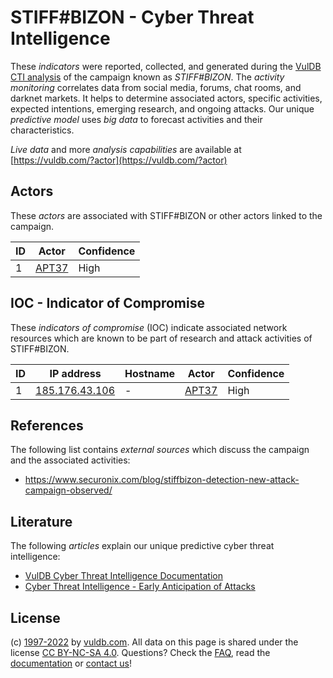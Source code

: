 # STIFF#BIZON - Cyber Threat Intelligence

These _indicators_ were reported, collected, and generated during the [VulDB CTI analysis](https://vuldb.com/?kb.cti) of the campaign known as _STIFF#BIZON_. The _activity monitoring_ correlates data from social media, forums, chat rooms, and darknet markets. It helps to determine associated actors, specific activities, expected intentions, emerging research, and ongoing attacks. Our unique _predictive model_ uses _big data_ to forecast activities and their characteristics.

_Live data_ and more _analysis capabilities_ are available at [https://vuldb.com/?actor](https://vuldb.com/?actor)

## Actors

These _actors_ are associated with STIFF#BIZON or other actors linked to the campaign.

ID | Actor | Confidence
-- | ----- | ----------
1 | [APT37](https://vuldb.com/?actor.apt37) | High

## IOC - Indicator of Compromise

These _indicators of compromise_ (IOC) indicate associated network resources which are known to be part of research and attack activities of STIFF#BIZON.

ID | IP address | Hostname | Actor | Confidence
-- | ---------- | -------- | ----- | ----------
1 | [185.176.43.106](https://vuldb.com/?ip.185.176.43.106) | - | [APT37](https://vuldb.com/?actor.apt37) | High

## References

The following list contains _external sources_ which discuss the campaign and the associated activities:

* https://www.securonix.com/blog/stiffbizon-detection-new-attack-campaign-observed/

## Literature

The following _articles_ explain our unique predictive cyber threat intelligence:

* [VulDB Cyber Threat Intelligence Documentation](https://vuldb.com/?kb.cti)
* [Cyber Threat Intelligence - Early Anticipation of Attacks](https://www.scip.ch/en/?labs.20201022)

## License

(c) [1997-2022](https://vuldb.com/?kb.changelog) by [vuldb.com](https://vuldb.com/?kb.about). All data on this page is shared under the license [CC BY-NC-SA 4.0](https://creativecommons.org/licenses/by-nc-sa/4.0/). Questions? Check the [FAQ](https://vuldb.com/?kb.faq), read the [documentation](https://vuldb.com/?kb) or [contact us](https://vuldb.com/?contact)!
